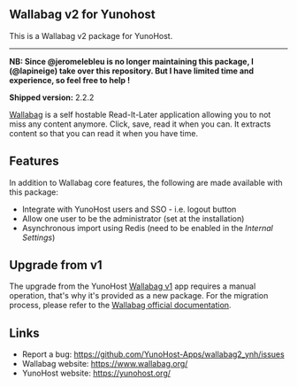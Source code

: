 Wallabag v2 for Yunohost
------------------------

This is a Wallabag v2 package for YunoHost.

---

**NB: Since @jeromelebleu is no longer maintaining this package, I (@lapineige) take over this repository. But I have limited time and experience, so feel free to help !**

**Shipped version:** 2.2.2

[Wallabag](https://www.wallabag.org/) is a self hostable Read-It-Later application allowing
you to not miss any content anymore. Click, save, read it when you can.
It extracts content so that you can read it when you have time.

## Features

In addition to Wallabag core features, the following are made available with
this package:

 * Integrate with YunoHost users and SSO - i.e. logout button
 * Allow one user to be the administrator (set at the installation)
 * Asynchronous import using Redis (need to be enabled in the *Internal Settings*)


## Upgrade from v1

The upgrade from the YunoHost [Wallabag v1](https://github.com/YunoHost-Apps/wallabag_ynh)
app requires a manual operation, that's why it's provided as a new package.
For the migration process, please refer to the
[Wallabag official documentation](http://doc.wallabag.org/en/master/user/import.html#id6).

## Links

 * Report a bug: https://github.com/YunoHost-Apps/wallabag2_ynh/issues
 * Wallabag website: https://www.wallabag.org/
 * YunoHost website: https://yunohost.org/
